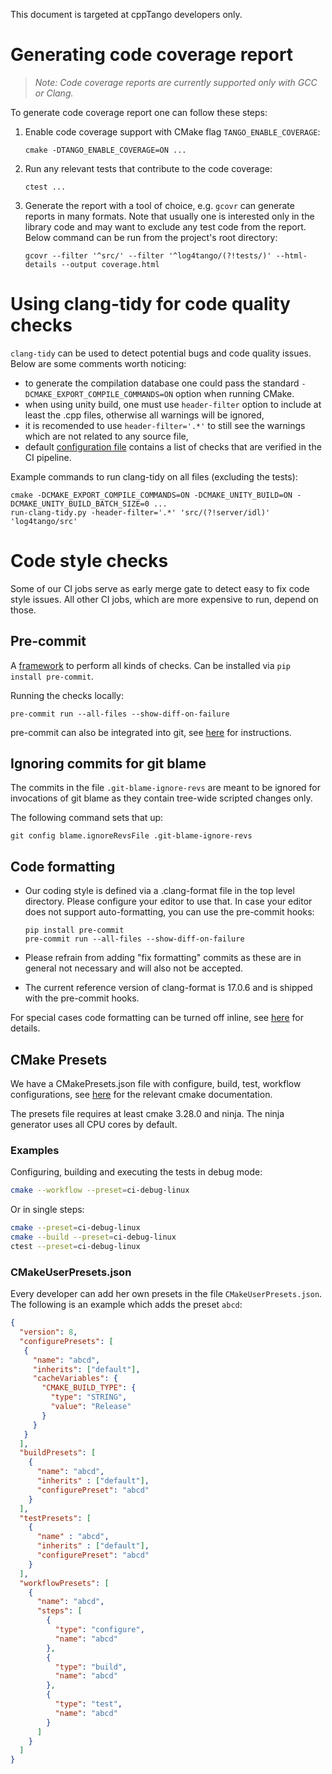 This document is targeted at cppTango developers only.

# Generating code coverage report

> *Note: Code coverage reports are currently supported only with GCC or Clang.*

To generate code coverage report one can follow these steps:

1. Enable code coverage support with CMake flag `TANGO_ENABLE_COVERAGE`:
   ```
   cmake -DTANGO_ENABLE_COVERAGE=ON ...
   ```
2. Run any relevant tests that contribute to the code coverage:
   ```
   ctest ...
   ```
3. Generate the report with a tool of choice, e.g. `gcovr` can generate reports
   in many formats. Note that usually one is interested only in the library
   code and may want to exclude any test code from the report.
   Below command can be run from the project's root directory:
   ```
   gcovr --filter '^src/' --filter '^log4tango/(?!tests/)' --html-details --output coverage.html
   ```

# Using clang-tidy for code quality checks

`clang-tidy` can be used to detect potential bugs and code quality issues.
Below are some comments worth noticing:

* to generate the compilation database one could pass the standard
  `-DCMAKE_EXPORT_COMPILE_COMMANDS=ON` option when running CMake.
* when using unity build, one must use `header-filter` option to include
  at least the .cpp files, otherwise all warnings will be ignored,
* it is recomended to use `header-filter='.*'` to still see the warnings which
  are not related to any source file,
* default [configuration file](.clang-tidy) contains a list of checks that
  are verified in the CI pipeline.

Example commands to run clang-tidy on all files (excluding the tests):
```
cmake -DCMAKE_EXPORT_COMPILE_COMMANDS=ON -DCMAKE_UNITY_BUILD=ON -DCMAKE_UNITY_BUILD_BATCH_SIZE=0 ...
run-clang-tidy.py -header-filter='.*' 'src/(?!server/idl)' 'log4tango/src'
```

# Code style checks

Some of our CI jobs serve as early merge gate to detect easy to fix code style
issues. All other CI jobs, which are more expensive to run, depend on those.

## Pre-commit

A [framework](https://pre-commit.com) to perform all kinds of checks.
Can be installed via `pip install pre-commit`.

Running the checks locally:

```
pre-commit run --all-files --show-diff-on-failure
```

pre-commit can also be integrated into git, see
[here](https://pre-commit.com/#3-install-the-git-hook-scripts) for instructions.

## Ignoring commits for git blame

The commits in the file `.git-blame-ignore-revs` are meant to be ignored for invocations of
git blame as they contain tree-wide scripted changes only.

The following command sets that up:

```
git config blame.ignoreRevsFile .git-blame-ignore-revs
```

## Code formatting

- Our coding style is defined via a .clang-format file in the top level directory.
  Please configure your editor to use that. In case your editor does not
  support auto-formatting, you can use the pre-commit hooks:

  ```
  pip install pre-commit
  pre-commit run --all-files --show-diff-on-failure
  ```
- Please refrain from adding "fix formatting" commits as these are in general
  not necessary and will also not be accepted.
- The current reference version of clang-format is 17.0.6 and is shipped with
  the pre-commit hooks.

For special cases code formatting can be turned off inline, see
[here](https://clang.llvm.org/docs/ClangFormatStyleOptions.html#disabling-formatting-on-a-piece-of-code)
for details.

## CMake Presets

We have a CMakePresets.json file with configure, build, test, workflow
configurations, see [here](https://cmake.org/cmake/help/latest/manual/cmake-presets.7.html) for the
relevant cmake documentation.

The presets file requires at least cmake 3.28.0 and ninja. The ninja generator
uses all CPU cores by default.

### Examples

Configuring, building and executing the tests in debug mode:

```sh
cmake --workflow --preset=ci-debug-linux
```

Or in single steps:

```sh
cmake --preset=ci-debug-linux
cmake --build --preset=ci-debug-linux
ctest --preset=ci-debug-linux
```

### CMakeUserPresets.json

Every developer can add her own presets in the file `CMakeUserPresets.json`.
The following is an example which adds the preset `abcd`:

```json
{
  "version": 8,
  "configurePresets": [
   {
     "name": "abcd",
     "inherits": ["default"],
     "cacheVariables": {
       "CMAKE_BUILD_TYPE": {
         "type": "STRING",
         "value": "Release"
       }
     }
   }
  ],
  "buildPresets": [
    {
      "name": "abcd",
      "inherits" : ["default"],
      "configurePreset": "abcd"
    }
  ],
  "testPresets": [
    {
      "name" : "abcd",
      "inherits" : ["default"],
      "configurePreset": "abcd"
    }
  ],
  "workflowPresets": [
    {
      "name": "abcd",
      "steps": [
        {
          "type": "configure",
          "name": "abcd"
        },
        {
          "type": "build",
          "name": "abcd"
        },
        {
          "type": "test",
          "name": "abcd"
        }
      ]
    }
  ]
}
```
